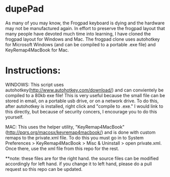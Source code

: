 dupePad
========
As many of you may know, the Frogpad keyboard is dying and the hardware may not be manufactured again. 
In effort to preserve the frogpad layout that many people have devoted much time into learning, I have cloned the frogpad layout for Windows and Mac. 
The frogpad clone uses autohotkey for Microsoft Windows (and can be compiled to a portable .exe file) and KeyRemap4MacBook for Mac.


Instructions:
========

WINDOWS:
This script uses autohotkey(http://www.autohotkey.com/download/) and can convientely be compiled to a 80kb exe file!
This is very useful because the small file can be stored in email, on a portable usb drive, or on a network drive.
To do this, after autohotkey is installed, right click and "compile to .exe." I would link to this directly, but because of security concers, I encourage you to do this yourself.

MAC:
This uses the helper utility, "KeyRemap4MacBook" (http://pqrs.org/macosx/keyremap4macbook/) and is done with custom remaps to the private.xml file.
To do this you must go in to System Preferences > KeyRemap4MacBook > Misc & Uninstall > open private.xml. Once there, use the xml file from this repo for the rest.


**note: these files are for the right hand. the source files can be modified accordingly for left hand. if you change it to left hand, please do a pull request so this repo can be updated.